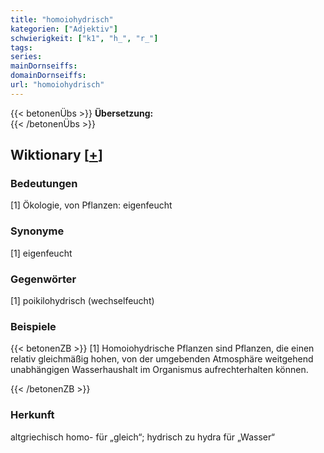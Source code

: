 ```yaml
---
title: "homoiohydrisch"
kategorien: ["Adjektiv"]
schwierigkeit: ["k1", "h_", "r_"]
tags:
series:
mainDornseiffs:
domainDornseiffs:
url: "homoiohydrisch"
---
```


{{< betonenÜbs >}}
**Übersetzung:**  
{{< /betonenÜbs >}}

## Wiktionary [[+](https://de.wiktionary.org/wiki/homoiohydrisch)]

### Bedeutungen
[1] Ökologie, von Pflanzen: eigenfeucht  

### Synonyme
[1] eigenfeucht  

### Gegenwörter
[1] poikilohydrisch (wechselfeucht)  

### Beispiele
{{< betonenZB >}}
[1] Homoiohydrische Pflanzen sind Pflanzen, die einen relativ gleichmäßig hohen, von der umgebenden Atmosphäre weitgehend unabhängigen Wasserhaushalt im Organismus aufrechterhalten können.  

{{< /betonenZB >}}
### Herkunft
altgriechisch homo- für „gleich“; hydrisch zu hydra für „Wasser“  


